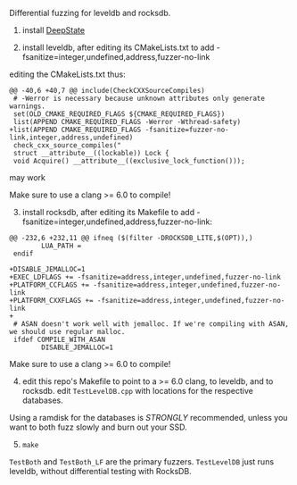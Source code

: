 Differential fuzzing for leveldb and rocksdb.

1.  install [DeepState](https://github.com/trailofbits/deepstate)

2.  install leveldb, after editing its CMakeLists.txt to add -fsanitize=integer,undefined,address,fuzzer-no-link

editing the CMakeLists.txt thus:

```
@@ -40,6 +40,7 @@ include(CheckCXXSourceCompiles)
 # -Werror is necessary because unknown attributes only generate warnings.
 set(OLD_CMAKE_REQUIRED_FLAGS ${CMAKE_REQUIRED_FLAGS})
 list(APPEND CMAKE_REQUIRED_FLAGS -Werror -Wthread-safety)
+list(APPEND CMAKE_REQUIRED_FLAGS -fsanitize=fuzzer-no-link,integer,address,undefined)
 check_cxx_source_compiles("
 struct __attribute__((lockable)) Lock {
 void Acquire() __attribute__((exclusive_lock_function()));
 ```
 may work

Make sure to use a clang >= 6.0 to compile!

3. install rocksdb, after editing its Makefile to add
-fsanitize=integer,undefined,address,fuzzer-no-link:

```
@@ -232,6 +232,11 @@ ifneq ($(filter -DROCKSDB_LITE,$(OPT)),)
        LUA_PATH =
 endif
 
+DISABLE_JEMALLOC=1
+EXEC_LDFLAGS += -fsanitize=address,integer,undefined,fuzzer-no-link
+PLATFORM_CCFLAGS += -fsanitize=address,integer,undefined,fuzzer-no-link
+PLATFORM_CXXFLAGS += -fsanitize=address,integer,undefined,fuzzer-no-link
+
 # ASAN doesn't work well with jemalloc. If we're compiling with ASAN, we should use regular malloc.
 ifdef COMPILE_WITH_ASAN
        DISABLE_JEMALLOC=1
```

Make sure to use a clang >= 6.0 to compile!

4.  edit this repo's Makefile to point to a >= 6.0 clang, to leveldb,
and to rocksdb.  edit `TestLevelDB.cpp` with locations for the respective databases.

Using a ramdisk for the databases is *STRONGLY* recommended, unless
you want to both fuzz slowly and burn out your SSD.

5.  `make`

`TestBoth` and `TestBoth_LF` are the primary fuzzers.  `TestLevelDB`
just runs leveldb, without differential testing with RocksDB.
